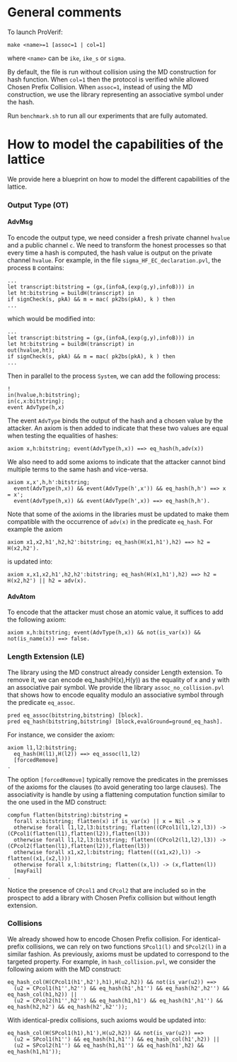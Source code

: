 # General comments
To launch ProVerif:
```
make <name>=1 [assoc=1 | col=1]

```
where `<name>` can be `ike`, `ike_s` or `sigma`.

By default, the file is run without collision using the MD construction for hash function. When `col=1` then the protocol is verified while allowed Chosen Prefix Collision. When `assoc=1`, instead of using the MD construction, we use the library representing an associative symbol under the hash.

Run `benchmark.sh` to run all our experiments that are fully automated.

# How to model the capabilities of the lattice

We provide here a blueprint on how to model the different capabilities of the lattice.

### Output Type (OT)

#### AdvMsg

To encode the output type, we need consider a fresh private channel `hvalue` and
a public channel `c`. We need to transform the honest processes so that every time a hash is computed,
the hash value is output on the private channel `hvalue`. For example, in the file `sigma_HF_EC_declaration.pvl`,
the process `B` contains:
```
...
let transcript:bitstring = (gx,(infoA,(exp(g,y),infoB))) in
let ht:bitstring = buildH(transcript) in
if signCheck(s, pkA) && m = mac( pk2bs(pkA), k ) then
...
```
which would be modified into:
```
...
let transcript:bitstring = (gx,(infoA,(exp(g,y),infoB))) in
let ht:bitstring = buildH(transcript) in
out(hvalue,ht);
if signCheck(s, pkA) && m = mac( pk2bs(pkA), k ) then
...
```
Then in parallel to the process `System`, we can add the following process:
```
!
in(hvalue,h:bitstring);
in(c,x:bitstring);
event AdvType(h,x)
```
The event `AdvType` binds the output of the hash and a chosen value by the attacker.
An axiom is then
added to indicate that these two values are equal when testing the equalities of hashes:
```
axiom x,h:bitstring; event(AdvType(h,x)) ==> eq_hash(h,adv(x))
```
We also need to add some axioms to indicate that the attacker cannot bind multiple terms to
the same hash and vice-versa.
```
axiom x,x',h,h':bitstring;
  event(AdvType(h,x)) && event(AdvType(h',x')) && eq_hash(h,h') ==> x = x';
  event(AdvType(h,x)) && event(AdvType(h',x)) ==> eq_hash(h,h').
```

Note that some of the axioms in the libraries must be updated to make them compatible with
the occurrence of `adv(x)` in the predicate `eq_hash`. For example the axiom
```
axiom x1,x2,h1',h2,h2':bitstring; eq_hash(H(x1,h1'),h2) ==> h2 = H(x2,h2').
```
is updated into:
```
axiom x,x1,x2,h1',h2,h2':bitstring; eq_hash(H(x1,h1'),h2) ==> h2 = H(x2,h2') || h2 = adv(x).
```

#### AdvAtom

To encode that the attacker must chose an atomic value, it suffices to add the following axiom:
```
axiom x,h:bitstring; event(AdvType(h,x)) && not(is_var(x)) && not(is_name(x)) ==> false.
```

### Length Extension (LE)

The library using the MD construct already consider Length extension. To remove it, we can
encode eq_hash(H(x),H(y)) as the equality of x and y with an associative pair symbol. We provide
the library `assoc_no_collision.pvl` that shows how to encode equality modulo an associative symbol
through the predicate `eq_assoc`.
```
pred eq_assoc(bitstring,bitstring) [block].
pred eq_hash(bitstring,bitstring) [block,evalGround=ground_eq_hash].
```
For instance, we consider the axiom:
```
axiom l1,l2:bitstring;
  eq_hash(H(l1),H(l2)) ==> eq_assoc(l1,l2)
  [forcedRemove]
.
```
The option `[forcedRemove]` typically remove the predicates in the premisses of the axioms for the clauses (to avoid generating too large clauses).
The associativity is handle by using a flattening computation function similar to the one used in the MD construct:
```
compfun flatten(bitstring):bitstring =
  forall x:bitstring; flatten(x) if is_var(x) || x = Nil -> x
  otherwise forall l1,l2,l3:bitstring; flatten((CPcol1(l1,l2),l3)) -> (CPcol1(flatten(l1),flatten(l2)),flatten(l3))
  otherwise forall l1,l2,l3:bitstring; flatten((CPcol2(l1,l2),l3)) -> (CPcol2(flatten(l1),flatten(l2)),flatten(l3))
  otherwise forall x1,x2,l:bitstring; flatten(((x1,x2),l)) -> flatten((x1,(x2,l)))
  otherwise forall x,l:bitstring; flatten((x,l)) -> (x,flatten(l))
  [mayFail]
.
```
Notice the presence of `CPcol1` and `CPcol2` that are included so in the prospect to add a library with Chosen Prefix
collision but without length extension.

### Collisions

We already showed how to encode Chosen Prefix collision. For identical-prefix collisions, we can rely on two functions `SPcol1(l)` and `SPcol2(l)` in a similar fashion. As previously, axioms must be updated to correspond to the targeted property.
For example, in `hash_collision.pvl`, we consider the following axiom with the MD construct:
```
eq_hash_col(H(CPcol1(h1',h2'),h1),H(u2,h2)) && not(is_var(u2)) ==>
  (u2 = CPcol1(h1'',h2'') && eq_hash(h1',h1'') && eq_hash(h2',h2'') && eq_hash_col(h1,h2)) ||
  (u2 = CPcol2(h1'',h2'') && eq_hash(h1,h1') && eq_hash(h1',h1'') && eq_hash(h2,h2') && eq_hash(h2',h2''));
```
With identical-predix collisions, such axioms would be updated into:
```
eq_hash_col(H(SPcol1(h1),h1'),H(u2,h2)) && not(is_var(u2)) ==>
  (u2 = SPcol1(h1'') && eq_hash(h1,h1'') && eq_hash_col(h1',h2)) ||
  (u2 = SPcol2(h1'') && eq_hash(h1,h1'') && eq_hash(h1',h2) && eq_hash(h1,h1'));
```
